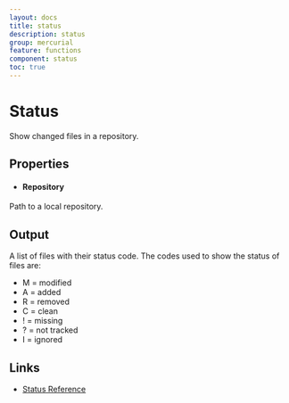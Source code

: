 ```yaml
---
layout: docs
title: status
description: status
group: mercurial
feature: functions
component: status
toc: true
---
```

Status
======

Show changed files in a repository.

Properties
----------

- #### Repository
Path to a local repository.

Output
------
A list of files with their status code.  The codes used to show the status of files are:

- M = modified
- A = added
- R = removed
- C = clean
- ! = missing 
- ? = not tracked
- I = ignored

Links
-----
- [Status Reference](https://www.selenic.com/mercurial/hg.1.html#status)
